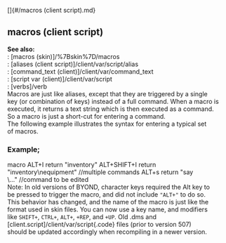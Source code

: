 []{#/macros (client script).md}    
## macros (client script)    
**See also:**    
:   [macros (skin)]/%7Bskin%7D/macros    
:   [aliases (client script)]/client/var/script/alias    
:   [command_text (client)]/client/var/command_text    
:   [script var (client)]/client/var/script    
:   [verbs]/verb    
Macros are just like aliases, except that they are triggered by a single    
key (or combination of keys) instead of a full command. When a macro is    
executed, it returns a text string which is then executed as a command.    
So a macro is just a short-cut for entering a command.    
The following example illustrates the syntax for entering a typical set    
of macros.    
### Example;    
macro ALT+I return \"inventory\" ALT+SHIFT+I return    
\"inventory\\nequipment\" //multiple commands ALT+s return \"say    
\\\...\" //command to be edited    
Note: In old versions of BYOND, character keys required the Alt key to    
be pressed to trigger the macro, and did not include `"ALT+"` to do so.    
This behavior has changed, and the name of the macro is just like the    
format used in skin files. You can now use a key name, and modifiers    
like `SHIFT+`, `CTRL+`, `ALT+`, `+REP`, and `+UP`. Old .dms and    
[client.script]/client/var/script{.code} files (prior to version 507)    
should be updated accordingly when recompiling in a newer version.  